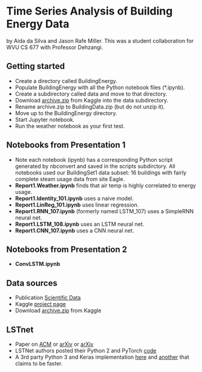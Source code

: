 # Time Series Analysis of Building Energy Data
by Aida da Silva and Jason Rafe Miller.
This was a student collaboration for WVU CS 677 with Professor Dehzangi.


## Getting started
* Create a directory called BuildingEnergy.
* Populate BuildingEnergy with all the Python notebook files (*.ipynb).
* Create a subdirectory called data and move to that directory.
* Download [archive.zip](https://www.kaggle.com/claytonmiller/buildingdatagenomeproject2/download) 
from Kaggle into the data subdirectory.
* Rename archive.zip to BuildingData.zip (but do not unzip it).
* Move up to the BuildingEnergy directory.
* Start Jupyter notebook.
* Run the weather notebook as your first test.

## Notebooks from Presentation 1
* Note each notebook (ipynb) has a corresponding Python script generated by nbconvert and saved in the scripts subdirctory.
All notebooks used our BuildingSet1 data subset: 16 buildings with fairly complete steam usage data from site Eagle.
* **Report1.Weather.ipynb** finds that air temp is highly correlated to energy usage.
* **Report1.Identity_101.ipynb** uses a naive model.
* **Report1.LinReg_101.ipynb** uses linear regression.
* **Report1.RNN_107.ipynb** (formerly named LSTM_107) uses a SimpleRNN neural net.
* **Report1.LSTM_108.ipynb** uses an LSTM neural net.
* **Report1.CNN_107.ipynb** uses a CNN neural net.

## Notebooks from Presentation 2
* **ConvLSTM.ipynb** 

## Data sources
* Publication [Scientific Data](https://www.nature.com/articles/s41597-020-00712-x)
* Kaggle [project page](https://www.kaggle.com/claytonmiller/buildingdatagenomeproject2)
* Download [archive.zip](https://www.kaggle.com/claytonmiller/buildingdatagenomeproject2/download) from Kaggle

## LSTnet
* Paper on [ACM](https://dl.acm.org/doi/abs/10.1145/3209978.3210006)
or [arXiv](https://arxiv.org/abs/1703.07015) or [arXiv](https://arxiv.org/pdf/1703.07015.pdf)
* LSTNet authors posted their Python 2 and PyTorch [code](https://github.com/laiguokun/LSTNet)
* A 3rd party Python 3 and Keras implementation [here](https://github.com/fbadine/LSTNet) and [another](https://github.com/Lorne0/LSTNet_keras) that claims to be faster.
